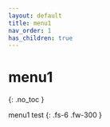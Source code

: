 ```yaml
---
layout: default
title: menu1
nav_order: 1
has_children: true
---
```


# menu1
{: .no_toc }

menu1 test
{: .fs-6 .fw-300 }
